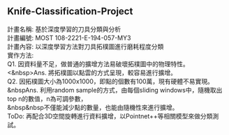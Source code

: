 ## Knife-Classification-Project

計畫名稱: 基於深度學習的刀具分類與分析<br>
計畫編號: MOST 108-2221-E-194-057-MY3 <br>
計畫內容: 以深度學習方法對刀具拓樸圖進行磨耗程度分類<br>
實作方法:<br>
	Q1. 因資料量不足，做普通的擴增方法易破壞拓樸圖中的物理特性。<br>
		<&nbsp>Ans. 將拓樸圖以點雲的方式呈現，較容易進行擴增。<br>
	Q2. 因拓樸圖大小為1000x1000，即點的個數有100萬，現有硬體不易實現。<br>
		&nbspAns. 利用random sample的方式，由每個sliding windows中，隨機取出top n的數值，n為可調參數，<br>
			 &nbsp&nbsp不僅能減少點的數量，也能由隨機性來進行擴增。<br>
	ToDo: 再配合3D空間旋轉進行資料擴增，以Pointnet++等相關模型來做分類測試。